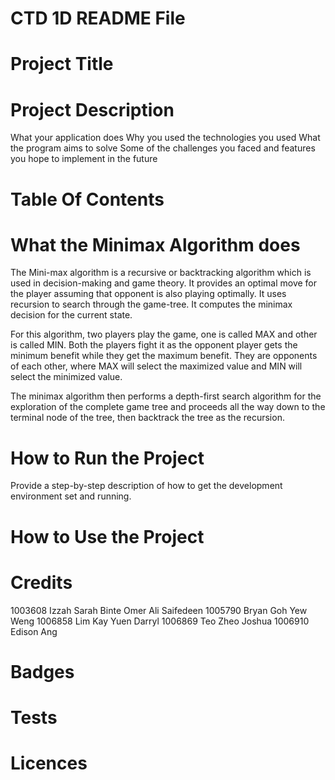 # **CTD 1D README File**

# **Project Title**

# **Project Description**

What your application does
Why you used the technologies you used
What the program aims to solve
Some of the challenges you faced and features you hope to implement in the future

# **Table Of Contents**

# **What the Minimax Algorithm does**

The Mini-max algorithm is a recursive or backtracking algorithm which is used in decision-making and game theory. It provides an optimal move for the player assuming that opponent is also playing optimally. It uses recursion to search through the game-tree. It computes the minimax decision for the current state.

For this algorithm, two players play the game, one is called MAX and other is called MIN. Both the players fight it as the opponent player gets the minimum benefit while they get the maximum benefit. They are opponents of each other, where MAX will select the maximized value and MIN will select the minimized value. 

The minimax algorithm then performs a depth-first search algorithm for the exploration of the complete game tree and proceeds all the way down to the terminal node of the tree, then backtrack the tree as the recursion.

# **How to Run the Project**

Provide a step-by-step description of how to get the development environment set and running.

# **How to Use the Project**

# **Credits**

1003608 Izzah Sarah Binte Omer Ali Saifedeen
1005790 Bryan Goh Yew Weng
1006858 Lim Kay Yuen Darryl
1006869 Teo Zheo Joshua
1006910 Edison Ang

# **Badges**

# **Tests**

# **Licences**
